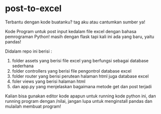 # post-to-excel
Terbantu dengan kode buatanku? tag aku atau cantumkan sumber ya!

Kode Program untuk post input kedalam file excel dengan bahasa pemrograman Python! masih dengan flask tapi kali ini ada yang baru, yaitu pandas!

Didalam repo ini berisi :
1. folder assets yang berisi file excel yang berfungsi sebagai database sederhana
2. folder controllers yang berisi file pengontrol database excel
3. folder router yang berisi perutean halaman html juga database excel
4. foler views yang berisi halaman html
5. dan app.py yang menjelaskan bagaimana metode get dan post terjadi

Kalian bisa gunakan editor kode apapun untuk running kode python ini, dan running program dengan /nilai, jangan lupa untuk menginstall pandas dan mulailah membuat program!
